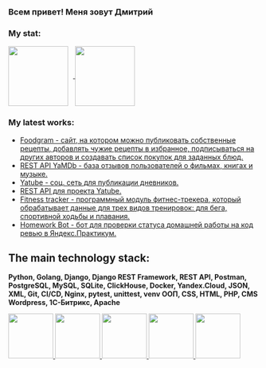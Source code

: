### Всем привет! Меня зовут Дмитрий

### My stat:
<div>
<a href="https://github-readme-stats.vercel.app/api?username=wisphes&hide=contribs&show_icons=true&theme=dark">
  <img  align="center" height="120"style="margin-right: 10px" src="https://github-readme-stats.vercel.app/api?username=wisphes&hide=contribs&show_icons=true&theme=dark" />
</a>
<a href="https://github-readme-stats.vercel.app/api/top-langs/?username=wisphes&layout=compact&theme=dark">
  <img align="center" height="120" src="https://github-readme-stats.vercel.app/api/top-langs/?username=wisphes&layout=compact&theme=dark" />
</a>
</div>

### My latest works:
<!-- START -->
- [Foodgram - сайт, на котором можно публиковать собственные рецепты, добавлять чужие рецепты в избранное, подписываться на других авторов и создавать список покупок для заданных блюд.](https://github.com/WispHes/foodgram-project-react)
- [REST API YaMDb - база отзывов пользователей о фильмах, книгах и музыке.](https://github.com/WispHes/api_yamdb)
- [Yatube - соц. сеть для публикации дневников.](https://github.com/WispHes/hw05_final)
- [REST API для проекта Yatube.](https://github.com/WispHes/api_final_yatube)
- [Fitness tracker - программный модуль фитнес-трекера, который обрабатывает данные для трех видов тренировок: для бега,    спортивной ходьбы и плавания.](https://github.com/WispHes/hw_python_oop)
- [Homework Bot - бот для проверки статуса домашней работы на код ревью в Яндекс.Практикум.](https://github.com/WispHes/homework_bot)
<!-- END -->

## The main technology stack:
**Python, Golang, Django, Django REST Framework, REST API, Postman, PostgreSQL, MySQL, SQLite, ClickHouse,  Docker, Yandex.Cloud, JSON, XML, Git, CI/CD, Nginx, pytest, unittest, venv ООП, CSS, HTML, PHP, CMS Wordpress, 1С-Битрикс, Apache**
<div>
  <a href="https://www.python.org/"><img height="90" src="https://cdn.jsdelivr.net/gh/devicons/devicon/icons/python/python-original-wordmark.svg" />
  <a href="https://go.dev/"><img height="90" src="https://cdn.jsdelivr.net/gh/devicons/devicon/icons/go/go-original.svg" />
  <a href="https://www.djangoproject.com/"><img height="90"  src="https://cdn.jsdelivr.net/gh/devicons/devicon/icons/django/django-plain.svg" />
  <a href="https://www.postgresql.org/"><img  height="90"src="https://cdn.jsdelivr.net/gh/devicons/devicon/icons/postgresql/postgresql-original.svg" />
  <a href="https://www.docker.com/"><img height="90" src="https://cdn.jsdelivr.net/gh/devicons/devicon/icons/docker/docker-original.svg" />
</div>

